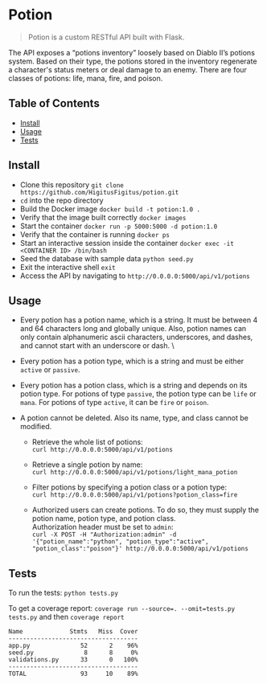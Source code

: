 # Potion

> Potion is a custom RESTful API built with Flask.

The API exposes a “potions inventory” loosely based on Diablo II’s potions system. Based on their type, the potions stored in the inventory regenerate a character's status meters or deal damage to an enemy. There are four classes of potions: life, mana, fire, and poison.


## Table of Contents

- [Install](#install)
- [Usage](#usage)
- [Tests](#tests)


## Install
+ Clone this repository `git clone https://github.com/HigitusFigitus/potion.git`
+ `cd` into the repo directory
+ Build the Docker image `docker build -t potion:1.0 .`
+ Verify that the image built correctly `docker images`
+ Start the container `docker run -p 5000:5000 -d potion:1.0`
+ Verify that the container is running `docker ps`
+ Start an interactive session inside the container `docker exec -it <CONTAINER ID> /bin/bash`
+ Seed the database with sample data `python seed.py`
+ Exit the interactive shell `exit`
+ Access the API by navigating to `http://0.0.0.0:5000/api/v1/potions`


## Usage
+ Every potion has a potion name, which is a string. It must be between 4 and 64 characters long and globally unique. Also, potion names can only contain alphanumeric ascii characters, underscores, and dashes, and cannot start with an underscore or dash. \
+ Every potion has a potion type, which is a string and must be either `active` or `passive`.
+ Every potion has a potion class, which is a string and depends on its potion type. For potions of type `passive`, the potion type can be `life` or `mana`. For potions of type `active`, it can be `fire` or `poison`.
+ A potion cannot be deleted. Also its name, type, and class cannot be modified.

  + Retrieve the whole list of potions: \
  `curl http://0.0.0.0:5000/api/v1/potions`

  + Retrieve a single potion by name: \
  `curl http://0.0.0.0:5000/api/v1/potions/light_mana_potion`

  + Filter potions by specifying a potion class or a potion type: \
  `curl http://0.0.0.0:5000/api/v1/potions?potion_class=fire`

  + Authorized users can create potions. To do so, they must supply the potion name, potion type, and potion class. \
  Authorization header must be set to `admin`: \
  `curl -X POST -H "Authorization:admin" -d '{"potion_name":"python", "potion_type":"active", "potion_class":"poison"}' http://0.0.0.0:5000/api/v1/potions`


## Tests
To run the tests: `python tests.py`

To get a coverage report: `coverage run --source=. --omit=tests.py tests.py` and then `coverage report`
```
Name             Stmts   Miss  Cover
------------------------------------
app.py              52      2    96%
seed.py              8      8     0%
validations.py      33      0   100%
------------------------------------
TOTAL               93     10    89%
```
